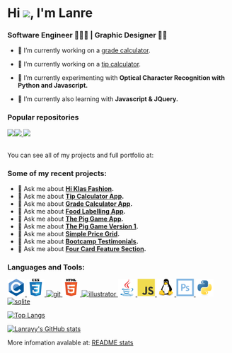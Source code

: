 <h1 align="left">Hi <img src="https://raw.githubusercontent.com/MartinHeinz/MartinHeinz/master/wave.gif" width="30px">, I'm Lanre</h1>

<h3 align="left">Software Engineer 👨🏿‍💻 | Graphic Designer ✍🏿</h3>

- 🔭 I’m currently working on a [grade calculator](https://lanrayy.github.io/grade-calculator/).
- 🔭 I’m currently working on a [tip calculator](https://lanrayy.github.io/tip-calculator-app/).

- 🌱 I’m currently experimenting with **Optical Character Recognition with Python and Javascript.**
- 🌱 I’m currently also learning with **Javascript & JQuery.**

<h3>Popular repositories </h3>

<a href="https://github.com/Lanrayy/grade-calculator" target="_blank">
  <img align="left" src="https://github-readme-stats.vercel.app/api/pin/?username=Lanrayy&show_owner=true&repo=grade-calculator" />
</a>

<a href="https://github.com/Lanrayy/the-pig-game-v2" target="_blank">
  <img align="centre" src="https://github-readme-stats.vercel.app/api/pin/?username=Lanrayy&show_owner=true&repo=the-pig-game-v2" />
</a>

<a href="https://github.com/Lanrayy/the-pig-game-v2" target="_blank">
  <img align="centre" src="https://github-readme-stats.vercel.app/api/pin/?username=Lanrayy&show_owner=true&repo=tip-calculator-app" />
</a>

<br/>

<br/>

<p>You can see all of my projects and full portfolio at:</p>
<h3>Some of my recent projects:</h3>

- 💬 Ask me about **[Hi Klas Fashion](https://www.hi-klas-fashion.co.uk).**
- 💬 Ask me about **[Tip Calculator App](https://lanrayy.github.io/tip-calculator-app/).**
- 💬 Ask me about **[Grade Calculator App](https://lanrayy.github.io/grade-calculator/).**
- 💬 Ask me about **[Food Labelling App](https://food-label-website.vercel.app).**
- 💬 Ask me about **[The Pig Game App](https://lanrayy.github.io/the-pig-game-v2/).**
- 💬 Ask me about **[The Pig Game Version 1](https://the-pig-game.vercel.app).**
- 💬 Ask me about **[Simple Price Grid](https://lanrayy.github.io/single-price-grid-component-master/).**
- 💬 Ask me about **[Bootcamp Testimonials](https://lanrayy.github.io/bootcamp-testimonials/).**
- 💬 Ask me about **[Four Card Feature Section](https://lanrayy.github.io/four-card-feature-section/).**


<h3 align="left">Languages and Tools:</h3>
<p align="left"> <a href="https://www.cprogramming.com/" target="_blank"> <img src="https://raw.githubusercontent.com/devicons/devicon/master/icons/c/c-original.svg" alt="c" width="40" height="40"/> </a> <a href="https://www.w3schools.com/css/" target="_blank"> <img src="https://raw.githubusercontent.com/devicons/devicon/master/icons/css3/css3-original-wordmark.svg" alt="css3" width="40" height="40"/> </a> <a href="https://git-scm.com/" target="_blank"> <img src="https://www.vectorlogo.zone/logos/git-scm/git-scm-icon.svg" alt="git" width="40" height="40"/> </a> <a href="https://www.w3.org/html/" target="_blank"> <img src="https://raw.githubusercontent.com/devicons/devicon/master/icons/html5/html5-original-wordmark.svg" alt="html5" width="40" height="40"/> </a> <a href="https://www.adobe.com/in/products/illustrator.html" target="_blank"> <img src="https://www.vectorlogo.zone/logos/adobe_illustrator/adobe_illustrator-icon.svg" alt="illustrator" width="40" height="40"/> </a> <a href="https://www.java.com" target="_blank"> <img src="https://raw.githubusercontent.com/devicons/devicon/master/icons/java/java-original.svg" alt="java" width="40" height="40"/> </a> <a href="https://developer.mozilla.org/en-US/docs/Web/JavaScript" target="_blank"> <img src="https://raw.githubusercontent.com/devicons/devicon/master/icons/javascript/javascript-original.svg" alt="javascript" width="40" height="40"/> </a> <a href="https://www.linux.org/" target="_blank"> <img src="https://raw.githubusercontent.com/devicons/devicon/master/icons/linux/linux-original.svg" alt="linux" width="40" height="40"/> </a> <a href="https://www.photoshop.com/en" target="_blank"> <img src="https://raw.githubusercontent.com/devicons/devicon/master/icons/photoshop/photoshop-line.svg" alt="photoshop" width="40" height="40"/> </a> <a href="https://www.python.org" target="_blank"> <img src="https://raw.githubusercontent.com/devicons/devicon/master/icons/python/python-original.svg" alt="python" width="40" height="40"/> </a> <a href="https://www.sqlite.org/" target="_blank"> <img src="https://www.vectorlogo.zone/logos/sqlite/sqlite-icon.svg" alt="sqlite" width="40" height="40"/> </a> </p>

<!-- Github top languages -->

[![Top Langs](https://github-readme-stats.vercel.app/api/top-langs/?username=Lanrayy&show_icons=true&locale=en&layout=compact&bg_color=30,e96443,904e95&title_color=ffffff&text_color=ffffff&icon_color=ffffff&card_width=445)](https://github.com/Lanrayy/)

<!-- Gitbub stats -->

[![Lanrayy's GitHub stats](https://github-readme-stats.vercel.app/api/?username=Lanrayy&count_private=true&hide=contribs&show_icons=true&bg_color=29,e96443,904e95&title_color=ffffff&text_color=ffffff&icon_color=ffffff)](https://github.com/Lanrayy/)

More infomation avalable at: [README stats](https://github.com/anuraghazra/github-readme-stats)


